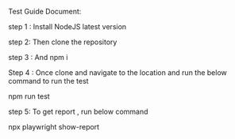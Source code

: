 Test Guide Document:

step 1 : Install NodeJS latest version

step 2: Then clone the repository

step 3 : And npm i

Step 4 : Once clone and navigate to the location and run the below command to run the test

npm run test

step 5: To get report , run below command

npx playwright show-report



